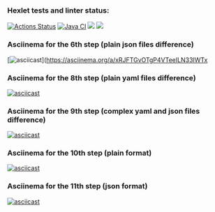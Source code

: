 ### Hexlet tests and linter status:
[![Actions Status](https://github.com/danikirillov/java-project-71/actions/workflows/hexlet-check.yml/badge.svg)](https://github.com/danikirillov/java-project-71/actions)
[![Java CI](https://github.com/danikirillov/java-project-71/actions/workflows/build-test.yml/badge.svg)](https://github.com/danikirillov/java-project-71/actions/workflows/build-test.yml)
<a href="https://codeclimate.com/github/danikirillov/java-project-71/maintainability"><img src="https://api.codeclimate.com/v1/badges/e3b86f45ad3f23ccc8a6/maintainability" /></a>
<a href="https://codeclimate.com/github/danikirillov/java-project-71/test_coverage"><img src="https://api.codeclimate.com/v1/badges/e3b86f45ad3f23ccc8a6/test_coverage" /></a>
### Asciinema for the 6th step (plain json files difference)
[![asciicast](https://asciinema.org/a/xRJFTGvOTgP4VTeeILN33IWTx.svg)](https://asciinema.org/a/xRJFTGvOTgP4VTeeILN33IWTx

### Asciinema for the 8th step (plain yaml files difference)
[![asciicast](https://asciinema.org/a/BkQ6KFxFmZ6PPXeyz6v835mW1.svg)](https://asciinema.org/a/BkQ6KFxFmZ6PPXeyz6v835mW1)

### Asciinema for the 9th step (complex yaml and json files difference)
[![asciicast](https://asciinema.org/a/Uj1Bi9vaYtlAt1tR4gFWUvD80.svg)](https://asciinema.org/a/Uj1Bi9vaYtlAt1tR4gFWUvD80)

### Asciinema for the 10th step (plain format)
[![asciicast](https://asciinema.org/a/DNmccmoyYrnTTIpbowb5k1iLM.svg)](https://asciinema.org/a/DNmccmoyYrnTTIpbowb5k1iLM)

### Asciinema for the 11th step (json format)
[![asciicast](https://asciinema.org/a/c9CemcO6ArsA2UTbB8GnKOwlU.svg)](https://asciinema.org/a/c9CemcO6ArsA2UTbB8GnKOwlU)